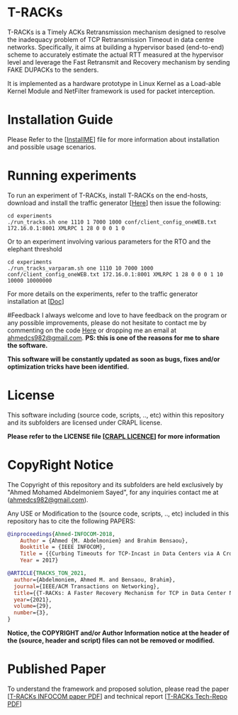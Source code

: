 # T-RACKs
T-RACKs is a Timely ACKs Retransmission mechanism designed to resolve the inadequacy problem of TCP Retransmission Timeout in data centre networks. 
Specifically, it aims at building a hypervisor based (end-to-end) scheme to accurately estimate the actual RTT measured at the hypervisor level and leverage the Fast Retransmit and Recovery mechanism by sending FAKE DUPACKs to the senders. 

It is implemented as a hardware prototype in Linux Kernel as a Load-able Kernel Module and NetFilter framework is used for packet interception.

# Installation Guide
Please Refer to the \[[InstallME](InstallME.md)\] file for more information about installation and possible usage scenarios.

# Running experiments

To run an experiment of T-RACKs, install T-RACKs on the end-hosts, download and install the traffic generator \[[Here](http://github.com/ahmedcs/Traffic_Generator)\] then issue the following:

```
cd experiments
./run_tracks.sh one 1110 1 7000 1000 conf/client_config_oneWEB.txt 172.16.0.1:8001 XMLRPC 1 28 0 0 0 1 0
```
Or to an experiment involving various parameters for the RTO and the elephant threshold
```
cd experiments
./run_tracks_varparam.sh one 1110 10 7000 1000 conf/client_config_oneWEB.txt 172.16.0.1:8001 XMLRPC 1 28 0 0 0 1 10 10000 10000000
```
For more details on the experiments, refer to the traffic generator installation at \[[Doc](http://github.com/ahmedcs/Traffic_Generator/InstallME.md)\]

#Feedback
I always welcome and love to have feedback on the program or any possible improvements, please do not hesitate to contact me by commenting on the code [Here](https://ahmedcs.github.io/HSCC-post/) or dropping me an email at [ahmedcs982@gmail.com](mailto:ahmedcs982@gmail.com). **PS: this is one of the reasons for me to share the software.**  

**This software will be constantly updated as soon as bugs, fixes and/or optimization tricks have been identified.**


# License
This software including (source code, scripts, .., etc) within this repository and its subfolders are licensed under CRAPL license.

**Please refer to the LICENSE file \[[CRAPL LICENCE](LICENSE)\] for more information**


# CopyRight Notice
The Copyright of this repository and its subfolders are held exclusively by "Ahmed Mohamed Abdelmoniem Sayed", for any inquiries contact me at ([ahmedcs982@gmail.com](mailto:ahmedcs982@gmail.com)).

Any USE or Modification to the (source code, scripts, .., etc) included in this repository has to cite the following PAPERS:  

```bibtex
@inproceedings{Ahmed-INFOCOM-2018,
	Author = {Ahmed {M. Abdelmoniem} and Brahim Bensaou},
	Booktitle = {IEEE INFOCOM},
	Title = {{Curbing Timeouts for TCP-Incast in Data Centers via A Cross-Layer Faster Recovery Mechanism}},
	Year = 2017}

@ARTICLE{TRACKS_TON_2021,
  author={Abdelmoniem, Ahmed M. and Bensaou, Brahim},
  journal={IEEE/ACM Transactions on Networking}, 
  title={{T-RACKs: A Faster Recovery Mechanism for TCP in Data Center Networks}}, 
  year={2021},
  volume={29},
  number={3},
}
```

**Notice, the COPYRIGHT and/or Author Information notice at the header of the (source, header and script) files can not be removed or modified.**


# Published Paper
To understand the framework and proposed solution, please read the paper \[[T-RACKs INFOCOM paper PDF](download/TRACKs-Paper.pdf)\] and technical report \[[T-RACKs Tech-Repo PDF](download/TRACKs-Report.pdf)\]
